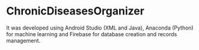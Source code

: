 # ChronicDiseasesOrganizer
It was developed using Android Studio (XML and Java), Anaconda (Python) for machine learning and Firebase for database creation and records management.
